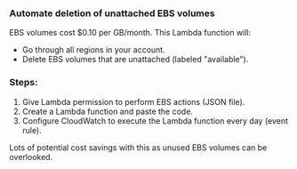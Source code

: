 ### Automate deletion of unattached EBS volumes

EBS volumes cost $0.10 per GB/month.
This Lambda function will:
  - Go through all regions in your account. 
  - Delete EBS volumes that are unattached (labeled "available").
  
### Steps: 

1. Give Lambda permission to perform EBS actions (JSON file). 
2. Create a Lambda function and paste the code. 
3. Configure CloudWatch to execute the Lambda function every day (event rule). 

Lots of potential cost savings with this as unused EBS volumes can be overlooked. 
